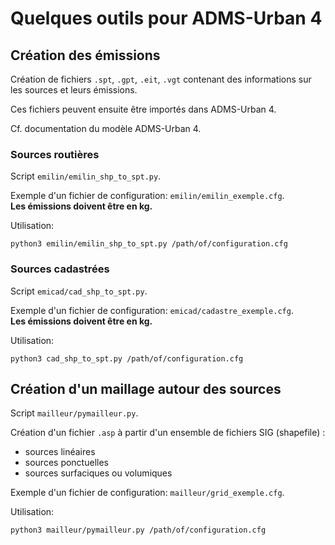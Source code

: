 # Quelques outils pour ADMS-Urban 4


## Création des émissions

Création de fichiers `.spt`, `.gpt`, `.eit`, `.vgt` contenant des informations
sur les sources et leurs émissions.

Ces fichiers peuvent ensuite être importés dans ADMS-Urban 4.

Cf. documentation du modèle ADMS-Urban 4. 


### Sources routières

Script `emilin/emilin_shp_to_spt.py`.

Exemple d'un fichier de configuration: `emilin/emilin_exemple.cfg`.  
__Les émissions doivent être en kg.__

Utilisation:

    python3 emilin/emilin_shp_to_spt.py /path/of/configuration.cfg


### Sources cadastrées

Script `emicad/cad_shp_to_spt.py`.

Exemple d'un fichier de configuration: `emicad/cadastre_exemple.cfg`.  
__Les émissions doivent être en kg.__

Utilisation:

    python3 cad_shp_to_spt.py /path/of/configuration.cfg



## Création d'un maillage autour des sources

Script `mailleur/pymailleur.py`.

Création d'un fichier `.asp` à partir d'un ensemble de fichiers SIG (shapefile) :
 - sources linéaires
 - sources ponctuelles
 - sources surfaciques ou volumiques

Exemple d'un fichier de configuration: `mailleur/grid_exemple.cfg`.

Utilisation:

    python3 mailleur/pymailleur.py /path/of/configuration.cfg

